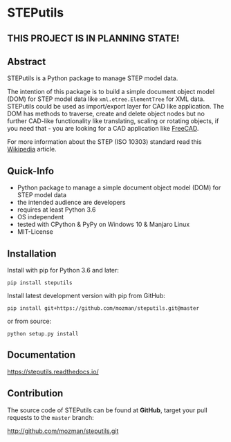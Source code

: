 STEPutils
=========

THIS PROJECT IS IN PLANNING STATE!
----------------------------------

Abstract
--------

STEPutils is a Python package to manage STEP model data.

The intention of this package is to build a simple document object model (DOM) for STEP model data like 
`xml.etree.ElementTree` for XML data. STEPutils could be used as import/export layer for CAD like application. 
The DOM has methods to traverse, create and delete object nodes but no further CAD-like functionality like translating, 
scaling or rotating objects, if you need that - you are looking for a CAD application like 
[FreeCAD](https://www.freecadweb.org/).   

For more information about the STEP (ISO 10303) standard read this 
[Wikipedia](https://en.wikipedia.org/w/index.php?title=ISO_10303) article.

Quick-Info
----------

- Python package to manage a simple document object model (DOM) for STEP model data
- the intended audience are developers
- requires at least Python 3.6
- OS independent
- tested with CPython & PyPy on Windows 10 & Manjaro Linux
- MIT-License

Installation
------------

Install with pip for Python 3.6 and later:

    pip install steputils

Install latest development version with pip from GitHub:

    pip install git+https://github.com/mozman/steputils.git@master

or from source:

    python setup.py install

Documentation
-------------

https://steputils.readthedocs.io/

Contribution
------------

The source code of STEPutils can be found at __GitHub__, target your pull requests to the `master` branch:

http://github.com/mozman/steputils.git
